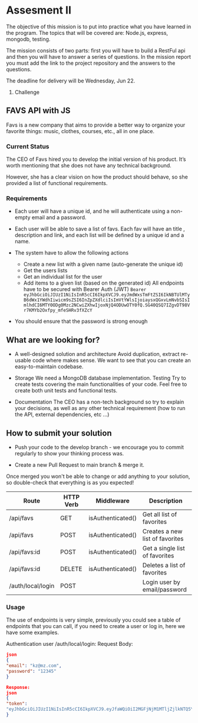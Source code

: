 # Assesment II

The objective of this mission is to put into practice what you have learned in the program. The topics that will be covered are: Node.js, express, mongodb, testing.

The mission consists of two parts: first you will have to build a RestFul api and then you will have to answer a series of questions. In the mission report you must add the link to the project repository and the answers to the questions.

The deadline for delivery will be Wednesday, Jun 22.

1. Challenge

## FAVS API with JS

Favs is a new company that aims to provide a better way to organize your favorite things: music, clothes, courses, etc., all in one place.

### Current Status

The CEO of Favs hired you to develop the initial version of his product. It’s worth mentioning that she does not have any technical background.

However, she has a clear vision on how the product should behave, so she provided a list of functional requirements.

### Requirements

- Each user will have a unique id, and he will authenticate using a non-empty email and a password.

- Each user will be able to save a list of favs. Each fav will have an title , description and link, and each list will be defined by a unique id and a name.

- The system have to allow the following actions

  - Create a new list with a given name (auto-generate the unique id)
  - Get the users lists
  - Get an individual list for the user
  - Add items to a given list (based on the generated id)
    All endpoints have to be secured with Bearer Auth (JWT) `Bearer eyJhbGciOiJIUzI1NiIsInR5cCI6IkpXVCJ9.eyJmdWxsTmFtZSI6IkNBTUlMTyB6dWx1YWdhIiwicm9sZSI6InZpZXdlciIsImVtYWlsIjoiaysxQGxvLmNvbSIsImlhdCI6MTY0ODg0Mzc2NCwiZXhwIjoxNjQ4ODUwOTY0fQ.SG40QSQ7IZgvDT98Vr7KMYb2Oxfpy_mfeSHRv3fXZcY`

- You should ensure that the password is strong enough

## What are we looking for?

- A well-designed solution and architecture Avoid duplication, extract re-usable code where makes sense. We want to see that you can create an easy-to-maintain codebase.

- Storage We need a MongoDB database implementation.
  Testing Try to create tests covering the main functionalities of your code. Feel free to create both unit tests and functional tests.

- Documentation The CEO has a non-tech background so try to explain your decisions, as well as any other technical requirement (how to run the API, external dependencies, etc ...)

## How to submit your solution

- Push your code to the develop branch - we encourage you to commit regularly to show your thinking process was.

- Create a new Pull Request to main branch & merge it.

Once merged you won't be able to change or add anything to your solution, so double-check that everything is as you expected!

| Route             | HTTP Verb | Middleware        | Description                     |
| ----------------- | --------- | ----------------- | ------------------------------- |
| /api/favs         | GET       | isAuthenticated() | Get all list of favorites       |
| /api/favs         | POST      | isAuthenticated() | Creates a new list of favorites |
| /api/favs:id      | POST      | isAuthenticated() | Get a single list of favorites  |
| /api/favs:id      | DELETE    | isAuthenticated() | Deletes a list of favorites     |
| /auth/local/login | POST      |                   | Login user by email/password    |

### Usage

The use of endpoints is very simple, previously you could see a table of endpoints that you can call, if you need to create a user or log in, here we have some examples.

Authentication user /auth/local/login:
Request Body:

```JSON
json
{
"email": "kz@mz.com",
"password": "12345"
}

Response:
json
{
"token":
"eyJhbGciOiJIUzI1NiIsInR5cCI6IkpXVCJ9.eyJfaWQiOiI2MGFjNjM1MTljZjlkNTQ5YjA3YWU2NTEiLCJpYXQiOjE2MjE5MTMyNjIsImV4cCI6MTYyMTk5OTY2Mn0.WkptwtzkfxNu5sQ28idbt4bJ7RDbXvVNlZXF0Z0ht-0"
}
```
